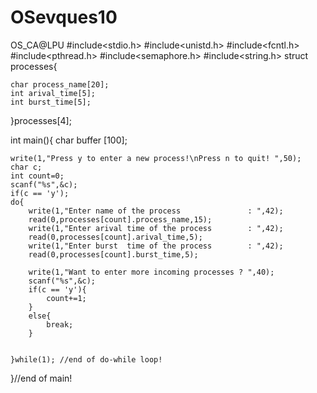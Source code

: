 # OSevques10
OS_CA@LPU
#include<stdio.h>
#include<unistd.h>
#include<fcntl.h>
#include<pthread.h>
#include<semaphore.h>
#include<string.h>
struct processes{

	char process_name[20];
	int arival_time[5];
	int burst_time[5];
	
	
}processes[4];

int main(){
	char buffer [100];
	

	write(1,"Press y to enter a new process!\nPress n to quit! ",50);
	char c;
	int count=0;
	scanf("%s",&c);
	if(c == 'y');
	do{
		write(1,"Enter name of the process               : ",42);
		read(0,processes[count].process_name,15);
		write(1,"Enter arival time of the process        : ",42);
		read(0,processes[count].arival_time,5);
		write(1,"Enter burst  time of the process        : ",42);
		read(0,processes[count].burst_time,5);
		
		write(1,"Want to enter more incoming processes ? ",40);
		scanf("%s",&c);
		if(c == 'y'){
			count+=1;
		}
		else{
			break;
		}

	
	}while(1); //end of do-while loop!




}//end of main!
